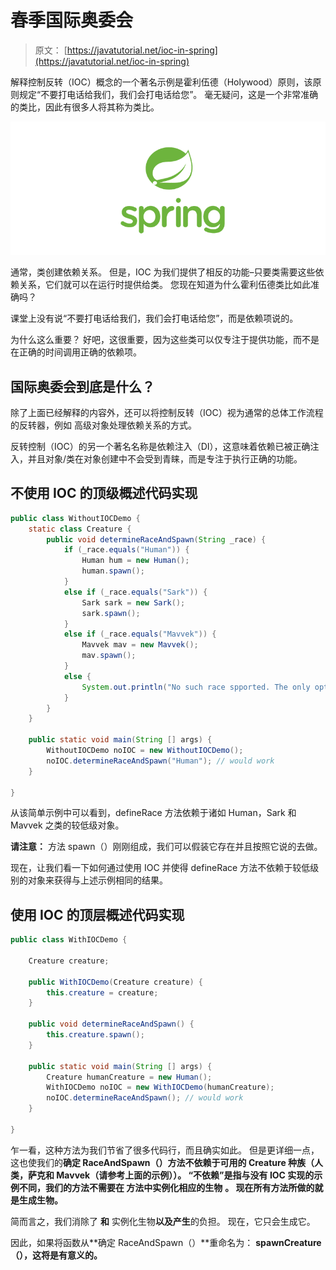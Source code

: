 # 春季国际奥委会

> 原文： [https://javatutorial.net/ioc-in-spring](https://javatutorial.net/ioc-in-spring)

解释控制反转（IOC）概念的一个著名示例是霍利伍德（Holywood）原则，该原则规定“不要打电话给我们，我们会打电话给您”。 毫无疑问，这是一个非常准确的类比，因此有很多人将其称为类比。

![spring-featured-image](img/d2f73752d8ae931b119dec1eac866973.jpg)

通常，类创建依赖关系。 但是，IOC 为我们提供了相反的功能–只要类需要这些依赖关系，它们就可以在运行时提供给类。 您现在知道为什么霍利伍德类比如此准确吗？

课堂上没有说“不要打电话给我们，我们会打电话给您”，而是依赖项说的。

为什么这么重要？ 好吧，这很重要，因为这些类可以仅专注于提供功能，而不是在正确的时间调用正确的依赖项。

## 国际奥委会到底是什么？

除了上面已经解释的内容外，还可以将控制反转（IOC）视为通常的总体工作流程的反转器，例如 高级对象处理依赖关系的方式。

反转控制（IOC）的另一个著名名称是依赖注入（DI），这意味着依赖已被正确注入，并且对象/类在对象创建中不会受到青睐，而是专注于执行正确的功能。

## 不使用 IOC 的顶级概述代码实现

```java
public class WithoutIOCDemo {
	static class Creature {		
		public void determineRaceAndSpawn(String _race) {
			if (_race.equals("Human")) {
				Human hum = new Human();
				human.spawn();
			}
			else if (_race.equals("Sark")) {
				Sark sark = new Sark();
				sark.spawn();
			}
			else if (_race.equals("Mavvek")) {
				Mavvek mav = new Mavvek();
				mav.spawn();
			}
			else {
				System.out.println("No such race spported. The only options are: Human, Sark and Mavvek.");
			}
		}
	}

	public static void main(String [] args) {
		WithoutIOCDemo noIOC = new WithoutIOCDemo();
		noIOC.determineRaceAndSpawn("Human"); // would work
	}

}

```

从该简单示例中可以看到，defineRace 方法依赖于诸如 Human，Sark 和 Mavvek 之类的较低级对象。

**请注意：** 方法 spawn（）刚刚组成，我们可以假装它存在并且按照它说的去做。

现在，让我们看一下如何通过使用 IOC 并使得 defineRace 方法不依赖于较低级别的对象来获得与上述示例相同的结果。

## 使用 IOC 的顶层概述代码实现

```java
public class WithIOCDemo {

	Creature creature;

	public WithIOCDemo(Creature creature) {
		this.creature = creature;
	}

	public void determineRaceAndSpawn() {
		this.creature.spawn();
	}

	public static void main(String [] args) {
		Creature humanCreature = new Human();
		WithIOCDemo noIOC = new WithIOCDemo(humanCreature);
		noIOC.determineRaceAndSpawn(); // would work
	}

}
```

乍一看，这种方法为我们节省了很多代码行，而且确实如此。 但是更详细一点，这也使我们的**确定 RaceAndSpawn（）**方法不依赖于可用的 **Creature** 种族（人类，萨克和 Mavvek（请参考上面的示例））。 “不依赖”是指与没有 IOC 实现的示例不同，我们的方法不需要在 方法中实例化相应的**生物** **。 现在所有方法所做的就是生成生物。**

简而言之，我们消除了 **和** 实例化生物**以及产生**的负担。 现在，它只会生成它。

因此，如果将函数从**确定 RaceAndSpawn（）**重命名为： **spawnCreature（），这将是有意义的。**